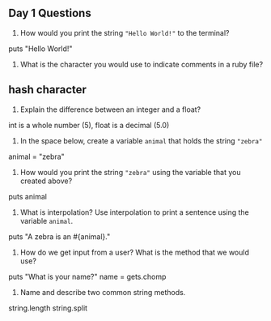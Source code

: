 ## Day 1 Questions

1. How would you print the string `"Hello World!"` to the terminal?

puts "Hello World!"

1. What is the character you would use to indicate comments in a ruby file?

## hash character #

1. Explain the difference between an integer and a float?

int is a whole number (5), float is a decimal (5.0)

1. In the space below, create a variable `animal` that holds the string `"zebra"`

animal = "zebra"

1. How would you print the string `"zebra"` using the variable that you created above?

puts animal

1. What is interpolation? Use interpolation to print a sentence using the variable `animal`.

puts "A zebra is an #{animal}."

1. How do we get input from a user? What is the method that we would use?

puts "What is your name?"
name = gets.chomp

1. Name and describe two common string methods.

string.length
string.split
